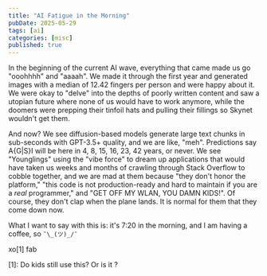 ```yaml
---
title: "AI Fatigue in the Morning"
pubDate: 2025-05-29
tags: [ai]
categories: [misc]
published: true
---
```


In the beginning of the current AI wave, everything that came made us go "ooohhhh" and "aaaah". We made it through the first year and generated images with a median of 12.42 fingers per person and were happy about it. We were okay to "delve" into the depths of poorly written content and saw a utopian future where none of us would have to work anymore, while the doomers were prepping their tinfoil hats and pulling their fillings so Skynet wouldn't get them.

And now? We see diffusion-based models generate large text chunks in sub-seconds with GPT-3.5+ quality, and we are like, "meh". Predictions say A{G|S}I will be here in 4, 8, 15, 16, 23, 42 years, or never. We see "Younglings" using the "vibe force" to dream up applications that would have taken us weeks and months of crawling through Stack Overflow to cobble together, and we are mad at them because "they don't honor the platform," "this code is not production-ready and hard to maintain if you are a *real* programmer," and "GET OFF MY WLAN, YOU DAMN KIDS!". Of course, they don't clap when the plane lands. It is normal for them that they come down now.

What I want to say with this is: it's 7:20 in the morning, and I am having a coffee, so `¯\_(ツ)_/¯`

xo[1] fab

[1]: Do kids still use this? Or is it <fill in word for embarrassing parents trying to stay cool>?
